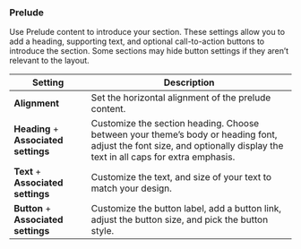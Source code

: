 ### Prelude

Use Prelude content to introduce your section. These settings allow you to add a heading, supporting text, and optional call-to-action buttons to introduce the section. Some sections may hide button settings if they aren’t relevant to the layout.

| Setting               | Description                                                                 |
|------------------------|-----------------------------------------------------------------------------|
| **Alignment**         | Set the horizontal alignment of the prelude content.                       |
| **Heading** + **Associated settings**         | Customize the section heading. Choose between your theme’s body or heading font, adjust the font size, and optionally display the text in all caps for extra emphasis.                       |
| **Text** + **Associated settings**         | Customize the text, and size of your text to match your design. |
| **Button** + **Associated settings**  | Customize the button label, add a button link, adjust the button size, and pick the button style.    |
